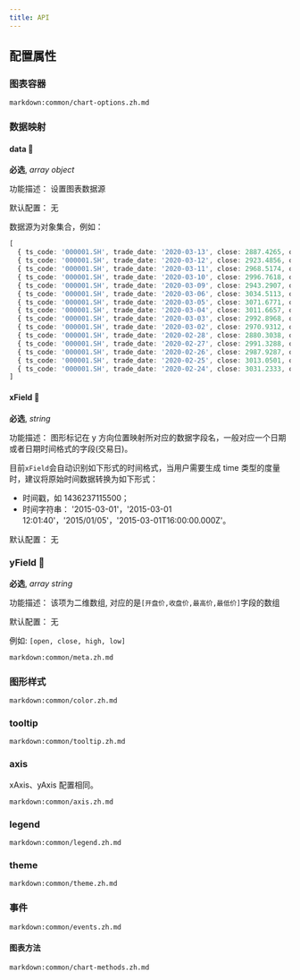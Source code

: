 ```yaml
---
title: API
---
```


## 配置属性

### 图表容器

`markdown:common/chart-options.zh.md`

### 数据映射

#### data 📌

**必选**, _array object_

功能描述： 设置图表数据源

默认配置： 无

数据源为对象集合，例如：

```ts
[
  { ts_code: '000001.SH', trade_date: '2020-03-13', close: 2887.4265, open: 2804.2322, high: 2910.8812, low: 2799.9841, vol: 366450436, amount: 393019665.2 },
  { ts_code: '000001.SH', trade_date: '2020-03-12', close: 2923.4856, open: 2936.0163, high: 2944.4651, low: 2906.2838, vol: 307778457, amount: 328209202.4 },
  { ts_code: '000001.SH', trade_date: '2020-03-11', close: 2968.5174, open: 3001.7616, high: 3010.0286, low: 2968.5174, vol: 352470970, amount: 378766619 },
  { ts_code: '000001.SH', trade_date: '2020-03-10', close: 2996.7618, open: 2918.9347, high: 3000.2963, low: 2904.7989, vol: 393296648, amount: 425017184.8 },
  { ts_code: '000001.SH', trade_date: '2020-03-09', close: 2943.2907, open: 2987.1805, high: 2989.2051, low: 2940.7138, vol: 414560736, amount: 438143854.6 },
  { ts_code: '000001.SH', trade_date: '2020-03-06', close: 3034.5113, open: 3039.9395, high: 3052.4439, low: 3029.4632, vol: 362061533, amount: 377388542.7 },
  { ts_code: '000001.SH', trade_date: '2020-03-05', close: 3071.6771, open: 3036.1545, high: 3074.2571, low: 3022.9262, vol: 445425806, amount: 482770471.4 },
  { ts_code: '000001.SH', trade_date: '2020-03-04', close: 3011.6657, open: 2981.806, high: 3012.0035, low: 2974.3583, vol: 353338278, amount: 389893917.5 },
  { ts_code: '000001.SH', trade_date: '2020-03-03', close: 2992.8968, open: 3006.8888, high: 3026.842, low: 2976.623, vol: 410108047, amount: 447053681.5 },
  { ts_code: '000001.SH', trade_date: '2020-03-02', close: 2970.9312, open: 2899.31, high: 2982.5068, low: 2899.31, vol: 367333369, amount: 397244201.2 },
  { ts_code: '000001.SH', trade_date: '2020-02-28', close: 2880.3038, open: 2924.6407, high: 2948.1261, low: 2878.5443, vol: 401216914, amount: 432657775 },
  { ts_code: '000001.SH', trade_date: '2020-02-27', close: 2991.3288, open: 2992.4919, high: 3009.4575, low: 2980.4774, vol: 350523658, amount: 395955641.5 },
  { ts_code: '000001.SH', trade_date: '2020-02-26', close: 2987.9287, open: 2978.4195, high: 3028.7788, low: 2974.9423, vol: 469049552, amount: 495341447.3 },
  { ts_code: '000001.SH', trade_date: '2020-02-25', close: 3013.0501, open: 2982.0696, high: 3016.9458, low: 2943.7168, vol: 441622762, amount: 513128644.6 },
  { ts_code: '000001.SH', trade_date: '2020-02-24', close: 3031.2333, open: 3027.8925, high: 3042.1821, low: 3007.3557, vol: 370430044, amount: 451601363.1 },
]
```

#### xField 📌

**必选**, _string_

功能描述：  图形标记在 y 方向位置映射所对应的数据字段名，一般对应一个日期或者日期时间格式的字段(交易日)。

目前`xField`会自动识别如下形式的时间格式，当用户需要生成 time 类型的度量时，建议将原始时间数据转换为如下形式：
   
   - 时间戳，如 1436237115500；
   - 时间字符串： '2015-03-01'，'2015-03-01 12:01:40'，'2015/01/05'，'2015-03-01T16:00:00.000Z'。

默认配置： 无


### yField 📌

**必选**, _array string_

功能描述： 该项为二维数组, 对应的是`[开盘价,收盘价,最高价,最低价]`字段的数组 

默认配置： 无

例如: `[open, close, high, low]`



`markdown:common/meta.zh.md`

### 图形样式

`markdown:common/color.zh.md`

### tooltip

`markdown:common/tooltip.zh.md`

### axis

xAxis、yAxis 配置相同。

`markdown:common/axis.zh.md`

### legend

`markdown:common/legend.zh.md`

### theme

`markdown:common/theme.zh.md`

### 事件

`markdown:common/events.zh.md`

#### 图表方法

`markdown:common/chart-methods.zh.md`
